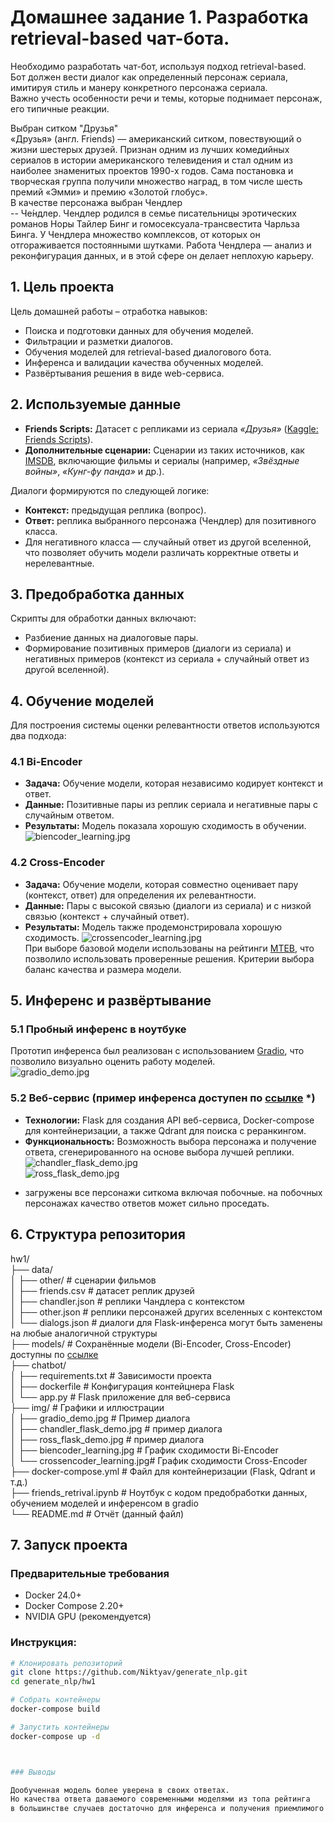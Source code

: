 # Домашнее задание 1. Разработка retrieval-based чат-бота.

Необходимо разработать чат-бот, используя подход retrieval-based.    
Бот должен вести диалог как определенный персонаж сериала, имитируя стиль и манеру конкретного персонажа сериала.   
Важно учесть особенности речи и темы, которые поднимает персонаж, его типичные реакции.   

Выбран ситком "Друзья"  
    «Друзья» (англ. Friends) — американский ситком, повествующий о жизни шестерых друзей. Признан одним из лучших комедийных сериалов в истории американского телевидения и стал одним из наиболее знаменитых проектов 1990-х годов. Сама постановка и творческая группа получили множество наград, в том числе шесть премий «Эмми» и премию «Золотой глобус».  
В качестве персонажа выбран Чендлер   
-- Че́ндлер. Чендлер родился в семье писательницы эротических романов Норы Тайлер Бинг и гомосексуала-трансвестита Чарльза Бинга. У Чендлера множество комплексов, от которых он отгораживается постоянными шутками. Работа Чендлера — анализ и реконфигурация данных, и в этой сфере он делает неплохую карьеру.

## 1. Цель проекта

Цель домашней работы – отработка навыков:
- Поиска и подготовки данных для обучения моделей.
- Фильтрации и разметки диалогов.
- Обучения моделей для retrieval-based диалогового бота.
- Инференса и валидации качества обученных моделей.
- Развёртывания решения в виде web-сервиса.

## 2. Используемые данные

- **Friends Scripts:** Датасет с репликами из сериала *«Друзья»* ([Kaggle: Friends Scripts](https://www.kaggle.com/datasets/amandam1/friends-scripts)).
- **Дополнительные сценарии:** Сценарии из таких источников, как [IMSDB](https://imsdb.com/all-scripts.html), включающие фильмы и сериалы (например, *«Звёздные войны»*, *«Кунг-фу панда»* и др.).

Диалоги формируются по следующей логике:
- **Контекст:** предыдущая реплика (вопрос).
- **Ответ:** реплика выбранного персонажа (Чендлер) для позитивного класса.
- Для негативного класса — случайный ответ из другой вселенной, что позволяет обучить модели различать корректные ответы и нерелевантные.

## 3. Предобработка данных

Скрипты для обработки данных включают:
- Разбиение данных на диалоговые пары.
- Формирование позитивных примеров (диалоги из сериала) и негативных примеров (контекст из сериала + случайный ответ из другой вселенной).

## 4. Обучение моделей

Для построения системы оценки релевантности ответов используются два подхода:

### 4.1 Bi-Encoder
- **Задача:** Обучение модели, которая независимо кодирует контекст и ответ.
- **Данные:** Позитивные пары из реплик сериала и негативные пары с случайным ответом.
- **Результаты:** Модель показала хорошую сходимость в обучении.
  ![biencoder_learning.jpg](./img/biencoder_learning.jpg)   

### 4.2 Cross-Encoder
- **Задача:** Обучение модели, которая совместно оценивает пару (контекст, ответ) для определения их релевантности.
- **Данные:** Пары с высокой связью (диалоги из сериала) и с низкой связью (контекст + случайный ответ).
- **Результаты:** Модель также продемонстрировала хорошую сходимость.
![crossencoder_learning.jpg](./img/crossencoder_learning.jpg)  
При выборе базовой модели использованы на рейтинги [MTEB](https://huggingface.co/spaces/mteb/leaderboard), что позволило использовать проверенные решения.
Критерии выбора баланс качества и размера модели.

## 5. Инференс и развёртывание

### 5.1 Пробный инференс в ноутбуке
Прототип инференса был реализован с использованием [Gradio](https://gradio.app/), что позволило визуально оценить работу моделей.  
![gradio_demo.jpg](./img/gradio_demo.jpg)  

### 5.2 Веб-сервис (пример инференса доступен по [ссылке](http://45.114.61.171:5000) *)
- **Технологии:** Flask для создания API веб-сервиса, Docker-compose для контейнеризации, а также Qdrant для поиска с реранкингом.
- **Функциональность:** Возможность выбора персонажа и получение ответа, сгенерированного на основе выбора лучшей реплики.
 ![chandler_flask_demo.jpg](./img/chandler_flask_demo.jpg)  
![ross_flask_demo.jpg](./img/ross_flask_demo.jpg)  
* загружены все персонажи ситкома включая побочные. на побочных персонажах качество ответов может сильно проседать.
## 6. Структура репозитория

hw1/   
├── data/    
│ ├── other/ # сценарии фильмов    
│ ├── friends.csv  # датасет реплик друзей   
│ ├── chandler.json # реплики Чандлера с контекстом   
│ ├── other.json # реплики персонажей других вселенных с контекстом  
│ └── dialogs.json # диалоги для Flask-инференса могут быть заменены на любые аналогичной структуры  
├── models/ # Сохранённые модели (Bi-Encoder, Cross-Encoder) доступны по [ссылке](https://disk.yandex.ru/d/WigCN0l2PrsCGg)   
├── chatbot/   
│ ├── requirements.txt # Зависимости проекта   
│ ├── dockerfile # Конфигурация контейцнера Flask  
│ └── app.py # Flask приложение для веб-сервиса   
├── img/ # Графики и иллюстрации   
│ ├── gradio_demo.jpg # Пример диалога  
│ ├── chandler_flask_demo.jpg # пример диалога   
│ ├── ross_flask_demo.jpg # пример диалога    
│ ├── biencoder_learning.jpg # График сходимости Bi-Encoder   
│ └── crossencoder_learning.jpg# График сходимости Cross-Encoder    
├── docker-compose.yml # Файл для контейнеризации (Flask, Qdrant и т.д.)    
├── friends_retrival.ipynb # Ноутбук с кодом предобработки данных, обучением моделей и инференсом в gradio   
└── README.md # Отчёт (данный файл)   

## 7. Запуск проекта 

### Предварительные требования
- Docker 24.0+
- Docker Compose 2.20+
- NVIDIA GPU (рекомендуется)

### Инструкция:
```bash
# Клонировать репозиторий
git clone https://github.com/Niktyav/generate_nlp.git
cd generate_nlp/hw1

# Собрать контейнеры
docker-compose build

# Запустить контейнеры
docker-compose up -d 



### Выводы

Дообученная модель более уверена в своих ответах.
Но качества ответа даваемого современными моделями из топа рейтинга
в большинстве случаев достаточно для инференса и получения приемлимого результата
